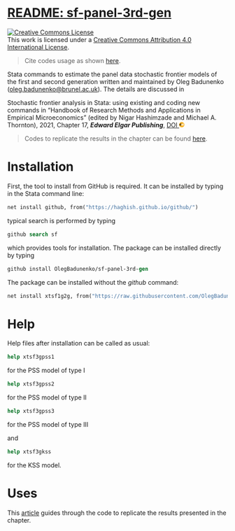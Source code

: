 # [README: sf-panel-3rd-gen](https://olegbadunenko.github.io/sf-panel-3rd-gen/index.html)

<a rel="license" href="http://creativecommons.org/licenses/by/4.0/"><img alt="Creative Commons License" style="border-width:0" src="https://i.creativecommons.org/l/by/4.0/88x31.png" /></a><br />This work is licensed under a <a rel="license" href="http://creativecommons.org/licenses/by/4.0/">Creative Commons Attribution 4.0 International License</a>.

> Cite codes usage as shown [here](https://olegbadunenko.github.io/sf-panel-3rd-gen/authors.html).

Stata commands to estimate the panel data stochastic frontier models of
the first and second generation written and maintained by Oleg Badunenko
(<oleg.badunenko@brunel.ac.uk>). The details are discussed in

Stochastic frontier analysis in Stata: using existing and coding new
commands in “Handbook of Research Methods and Applications in Empirical
Microeconomics” (edited by Nigar Hashimzade and Michael A. Thornton),
2021, Chapter 17, ***Edward Elgar Publishing***, [DOI
<img src="man/figures/doi.png"  width="12" height="12">](https://doi.org/10.4337/9781788976480.00027)

> Codes to replicate the results in the chapter can be found [here](https://olegbadunenko.github.io/sf-panel-3rd-gen/book-examples.html).


# Installation

First, the tool to install from GitHub is required. It can be installed by typing in the Stata command line:

```stata
net install github, from("https://haghish.github.io/github/")
```

typical search is performed by typing

```stata
github search sf
```
which provides tools for installation. The package can be installed directly by typing

```stata
github install OlegBadunenko/sf-panel-3rd-gen
```

The package can be installed without the *github* command:

```stata
net install xtsf1g2g, from("https://raw.githubusercontent.com/OlegBadunenko/sf-panel-3td-gen/main")
```

# Help

Help files after installation can be called as usual:

```stata
help xtsf3gpss1
```
for the PSS model of type I

```stata
help xtsf3gpss2
```
for the PSS model of type II

```stata
help xtsf3gpss3
```
for the PSS model of type III

and

```stata
help xtsf3gkss
```
for the KSS model.

# Uses

This [article](https://olegbadunenko.github.io/sf-panel-3rd-gen/book-examples.html) guides through the code to replicate the results presented in the chapter.
